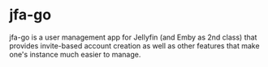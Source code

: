 # jfa-go

jfa-go is a user management app for Jellyfin (and Emby as 2nd class) that provides invite-based account creation as well as other features that make one's instance much easier to manage.
